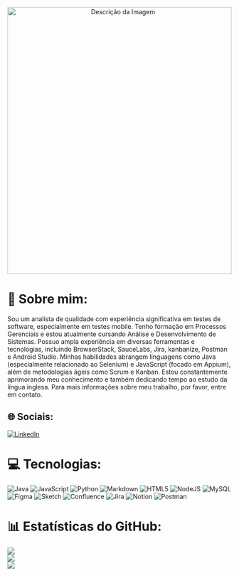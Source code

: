 <p align="center"> 
  <img src="https://img.freepik.com/fotos-premium/pov-de-engenheiro-de-qa-digitando-no-teclado-enquanto-usa-o-computador-no-local-de-trabalho-no-espaco-de-copia-do-escritorio_236854-39309.jpg" alt="Descrição da Imagem" style="width: 100%; height: 600px; object-fit: cover;">
</p>

# 💫 Sobre mim:
Sou um analista de qualidade com experiência significativa em testes de software, especialmente em testes mobile. Tenho formação em Processos Gerenciais e estou atualmente cursando Análise e Desenvolvimento de Sistemas. Possuo ampla experiência em diversas ferramentas e tecnologias, incluindo BrowserStack, SauceLabs, Jira, kanbanize, Postman e Android Studio. Minhas habilidades abrangem linguagens como Java (especialmente relacionado ao Selenium) e JavaScript (focado em Appium), além de metodologias ágeis como Scrum e Kanban. Estou constantemente aprimorando meu conhecimento e também dedicando tempo ao estudo da língua inglesa. Para mais informações sobre meu trabalho, por favor, entre em contato.


## 🌐 Sociais:
[![LinkedIn](https://img.shields.io/badge/LinkedIn-%230077B5.svg?logo=linkedin&logoColor=white)](https://linkedin.com/in/https://www.linkedin.com/in/jhonatan-koska-556941197/) 

# 💻 Tecnologias:
![Java](https://img.shields.io/badge/java-%23ED8B00.svg?style=plastic&logo=openjdk&logoColor=white) ![JavaScript](https://img.shields.io/badge/javascript-%23323330.svg?style=plastic&logo=javascript&logoColor=%23F7DF1E) ![Python](https://img.shields.io/badge/python-3670A0?style=plastic&logo=python&logoColor=ffdd54) ![Markdown](https://img.shields.io/badge/markdown-%23000000.svg?style=plastic&logo=markdown&logoColor=white) ![HTML5](https://img.shields.io/badge/html5-%23E34F26.svg?style=plastic&logo=html5&logoColor=white) ![NodeJS](https://img.shields.io/badge/node.js-6DA55F?style=plastic&logo=node.js&logoColor=white) ![MySQL](https://img.shields.io/badge/mysql-%2300000f.svg?style=plastic&logo=mysql&logoColor=white) ![Figma](https://img.shields.io/badge/figma-%23F24E1E.svg?style=plastic&logo=figma&logoColor=white) ![Sketch](https://img.shields.io/badge/Sketch-FFB387?style=plastic&logo=sketch&logoColor=black) ![Confluence](https://img.shields.io/badge/confluence-%23172BF4.svg?style=plastic&logo=confluence&logoColor=white) ![Jira](https://img.shields.io/badge/jira-%230A0FFF.svg?style=plastic&logo=jira&logoColor=white) ![Notion](https://img.shields.io/badge/Notion-%23000000.svg?style=plastic&logo=notion&logoColor=white) ![Postman](https://img.shields.io/badge/Postman-FF6C37?style=plastic&logo=postman&logoColor=white)
# 📊 Estatísticas do GitHub:
![](https://github-readme-stats.vercel.app/api?username=Jhonatankoska&theme=tokyonight&hide_border=false&include_all_commits=true&count_private=true)<br/>
![](https://github-readme-streak-stats.herokuapp.com/?user=Jhonatankoska&theme=tokyonight&hide_border=false)<br/>
![](https://github-readme-stats.vercel.app/api/top-langs/?username=Jhonatankoska&theme=tokyonight&hide_border=false&include_all_commits=true&count_private=true&layout=compact)

<!-- Proudly created with GPRM ( https://gprm.itsvg.in ) -->

